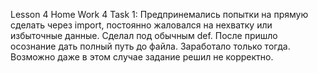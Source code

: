 Lesson 4
Home Work 4
Task 1:
Предпринемались попытки на прямую сделать через import, постоянно жаловался на
нехватку или избыточные данные. Сделал под обычным def.
После пришло осознание дать полный путь до файла. Заработало только тогда.
Возможно даже в этом случае задание решил не корректно.
